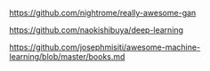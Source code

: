 
https://github.com/nightrome/really-awesome-gan


https://github.com/naokishibuya/deep-learning

https://github.com/josephmisiti/awesome-machine-learning/blob/master/books.md
